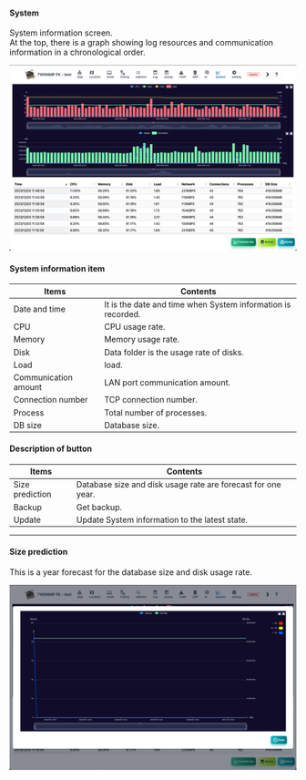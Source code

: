 #### System

<div class="text-xl mb-2">
System information screen.<br>
At the top, there is a graph showing log resources and communication information in a chronological order.
</div>

![System](../../help/en/2023-12-03_11-52-41.png)

>>>
#### System information item

<div class="text-xl">

| Items | Contents |
| ---- | ---- |
| Date and time | It is the date and time when System information is recorded.|
| CPU | CPU usage rate.|
| Memory | Memory usage rate.|
| Disk | Data folder is the usage rate of disks.|
| Load | load.|
| Communication amount | LAN port communication amount.|
| Connection number | TCP connection number.|
| Process | Total number of processes.|
| DB size | Database size.|

</div>

>>>
#### Description of button

<div class="text-xl">

| Items | Contents |
| ---- | ---- |
| Size prediction | Database size and disk usage rate are forecast for one year.|
| Backup | Get backup.|
| Update | Update System information to the latest state.|

</div>

---
#### Size prediction

<div class="text-xl mb-2">
This is a year forecast for the database size and disk usage rate.
</div>

![Size prediction](../../help/en/2023-12-03_11-52-51.png)

